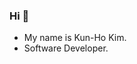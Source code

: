 <h3>Hi 👋</h3>
  <ul>
    <li> My name is Kun-Ho Kim. </li> 
    <li> Software Developer. </li>
  </ul>
  
<!---
kknh/kknh is a ✨ special ✨ repository because its `README.md` (this file) appears on your GitHub profile.
You can click the Preview link to take a look at your changes.
--->
